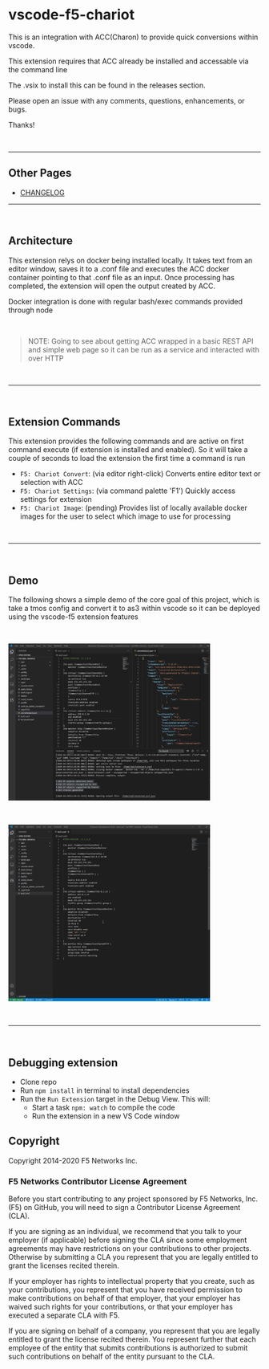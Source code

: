 # vscode-f5-chariot

This is an integration with ACC(Charon) to provide quick conversions within vscode.

This extension requires that ACC already be installed and accessable via the command line

The .vsix to install this can be found in the releases section.

Please open an issue with any comments, questions, enhancements, or bugs.

Thanks!

&nbsp;

---

## Other Pages

* [CHANGELOG](CHANGELOG.md)

---

&nbsp;

## Architecture

This extension relys on docker being installed locally.  It takes text from an editor window, saves it to a .conf file and executes the ACC docker container pointing to that .conf file as an input.  Once processing has completed, the extension will open the output created by ACC.  

Docker integration is done with regular bash/exec commands provided through node

&nbsp;

> NOTE:  Going to see about getting ACC wrapped in a basic REST API and simple web page so it can be run as a service and interacted with over HTTP

&nbsp;

---

&nbsp;

## Extension Commands

This extension provides the following commands and are active on first command execute (if extension is installed and enabled). So it will take a couple of seconds to load the extension the first time a command is run

* `F5: Chariot Convert`: (via editor right-click) Converts entire editor text or selection with ACC
* `F5: Chariot Settings`: (via command palette 'F1') Quickly access settings for extension
* `F5: Chariot Image`: (pending) Provides list of locally available docker images for the user to select which image to use for processing

&nbsp;

---

&nbsp;

## Demo

The following shows a simple demo of the core goal of this project, which is take a tmos config and convert it to as3 within vscode so it can be deployed using the vscode-f5 extension features

&nbsp;

<!-- ![Basic Ouput Screenshot](./chariotOutput_v0.2.0_10.20.2020.PNG); -->
<img src="./chariotOutput_v0.2.0_10.20.2020.PNG" alt="drawing" width="80%"/>

&nbsp;

<!-- ![Basic Demo](./chariot_demo_v0.2.0_10.20.2020.gif); -->
<img src="./chariot_demo_v0.2.0_10.20.2020.gif" alt="drawing" width="80%"/>

&nbsp;

---

&nbsp;

## Debugging extension

* Clone repo
* Run `npm install` in terminal to install dependencies
* Run the `Run Extension` target in the Debug View. This will:
  * Start a task `npm: watch` to compile the code
  * Run the extension in a new VS Code window

## Copyright

Copyright 2014-2020 F5 Networks Inc.

### F5 Networks Contributor License Agreement

Before you start contributing to any project sponsored by F5 Networks, Inc. (F5) on GitHub, you will need to sign a Contributor License Agreement (CLA).  

If you are signing as an individual, we recommend that you talk to your employer (if applicable) before signing the CLA since some employment agreements may have restrictions on your contributions to other projects. Otherwise by submitting a CLA you represent that you are legally entitled to grant the licenses recited therein.  

If your employer has rights to intellectual property that you create, such as your contributions, you represent that you have received permission to make contributions on behalf of that employer, that your employer has waived such rights for your contributions, or that your employer has executed a separate CLA with F5.

If you are signing on behalf of a company, you represent that you are legally entitled to grant the license recited therein. You represent further that each employee of the entity that submits contributions is authorized to submit such contributions on behalf of the entity pursuant to the CLA.